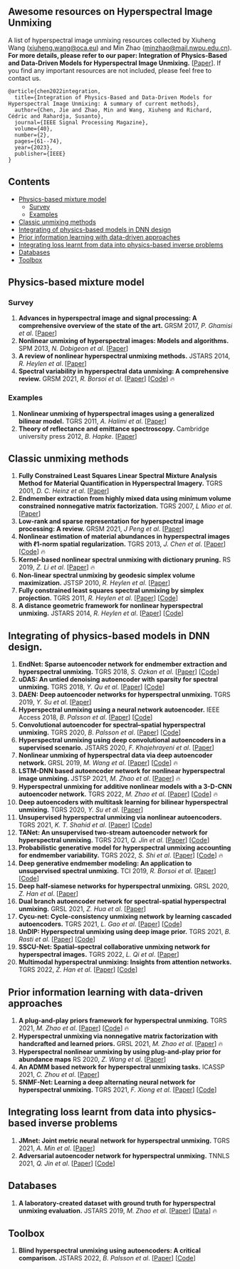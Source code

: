 ## Awesome resources on Hyperspectral Image Unmixing
A list of hyperspectral image unmixing resources collected by Xiuheng Wang (xiuheng.wang@oca.eu) and Min Zhao (minzhao@mail.nwpu.edu.cn). **For more details, please refer to our paper: Integration of Physics-Based and Data-Driven Models for Hyperspectral Image Unmixing.** [[Paper](https://ieeexplore.ieee.org/document/10054209)]. If you find any important resources are not included, please feel free to contact us.

    @article{chen2022integration,
      title={Integration of Physics-Based and Data-Driven Models for Hyperspectral Image Unmixing: A summary of current methods}, 
      author={Chen, Jie and Zhao, Min and Wang, Xiuheng and Richard, Cédric and Rahardja, Susanto},
      journal={IEEE Signal Processing Magazine},
      volume={40},
      number={2},
      pages={61--74},
      year={2023},
      publisher={IEEE}
    }

## Contents

- [Physics-based mixture model](#model)
  - [Survey](#survey)
  - [Examples](#examples)
- [Classic unmixing methods](#classic)
- [Integrating of physics-based models in DNN design](#network)
- [Prior information learning with data-driven approaches](#iterative)
- [Integrating loss learnt from data into physics-based inverse problems](#loss)
- [Databases](#data)
- [Toolbox](#toolbox)

<a name="model" />

## Physics-based mixture model

<a name="survey" />

### Survey
1. **Advances in hyperspectral image and signal processing: A comprehensive overview of the state of the art.** GRSM 2017, *P. Ghamisi et al*.
[[Paper](https://ieeexplore.ieee.org/stamp/stamp.jsp?tp=&arnumber=8113122)]
2. **Nonlinear unmixing of hyperspectral images: Models and algorithms.** SPM 2013, *N. Dobigeon et al*.
[[Paper](https://ieeexplore.ieee.org/stamp/stamp.jsp?tp=&arnumber=6678284)] 
3. **A review of nonlinear hyperspectral unmixing methods.** JSTARS 2014, *R. Heylen et al*.
[[Paper](https://ieeexplore.ieee.org/stamp/stamp.jsp?tp=&arnumber=6816071)] 
4. **Spectral variability in hyperspectral data unmixing: A comprehensive review.** GRSM 2021, *R. Borsoi et al*.
[[Paper](https://ieeexplore.ieee.org/stamp/stamp.jsp?tp=&arnumber=9439249)] [[Code](https://github.com/ricardoborsoi/unmixing_spectral_variability)] :fire:


<a name="examples" />

### Examples
1. **Nonlinear unmixing of hyperspectral images using a generalized bilinear model.** TGRS 2011, *A. Halimi et al*.
[[Paper](https://ieeexplore.ieee.org/stamp/stamp.jsp?tp=&arnumber=5702384)]
2. **Theory of reflectance and emittance spectroscopy.** Cambridge university press 2012, *B. Hapke*. 
[[Paper](https://www.cambridge.org/core/books/theory-of-reflectance-and-emittance-spectroscopy/C266E1164D5E14DA18141F03D0E0EAB0)]


<a name="classic" />

## Classic unmixing methods
1. **Fully Constrained Least Squares Linear Spectral Mixture Analysis Method for Material Quantification in Hyperspectral Imagery.** TGRS 2001, *D. C. Heinz et al*. [[Paper](https://ieeexplore.ieee.org/stamp/stamp.jsp?tp=&arnumber=911111)]
2. **Endmember extraction from highly mixed data using minimum volume constrained nonnegative matrix factorization.** TGRS 2007, *L Miao et al*.
[[Paper](https://ieeexplore.ieee.org/stamp/stamp.jsp?tp=&arnumber=4106058)]
3. **Low-rank and sparse representation for hyperspectral image processing: A review.** GRSM 2021, *J Peng et al*.
[[Paper](https://ieeexplore.ieee.org/stamp/stamp.jsp?tp=&arnumber=9451654)]
4. **Nonlinear estimation of material abundances in hyperspectral images with ℓ1-norm spatial regularization.** TGRS 2013, *J. Chen et al*.
[[Paper](https://ieeexplore.ieee.org/stamp/stamp.jsp?arnumber=6531654)] [[Code](http://www.jie-chen.com/index.php?nfssp=Reproducible)] :fire:
5. **Kernel-based nonlinear spectral unmixing with dictionary pruning.** RS 2019, *Z. Li et al*.
[[Paper](https://www.mdpi.com/2072-4292/11/5/529/pdf?version=1551778872)]  :fire:
6. **Non-linear spectral unmixing by geodesic simplex volume maximization.** JSTSP 2010, *R. Heylen et al*.
[[Paper](https://ieeexplore.ieee.org/stamp/stamp.jsp?tp=&arnumber=5605217)]
7. **Fully constrained least squares spectral unmixing by simplex projection.** TGRS 2011, *R. Heylen et al*.
[[Paper](https://ieeexplore.ieee.org/stamp/stamp.jsp?tp=&arnumber=5887410)] [[Code](https://sites.google.com/site/robheylenresearch/code/simplex_project.m?attredirects=0&d=1)]
8. **A distance geometric framework for nonlinear hyperspectral unmixing.** JSTARS 2014, *R. Heylen et al*.
[[Paper](https://ieeexplore.ieee.org/stamp/stamp.jsp?tp=&arnumber=6814294)] [[Code](https://sites.google.com/site/robheylenresearch/code/simplex_project_dist.m?attredirects=0&d=1)]

<a name="network" />

## Integrating of physics-based models in DNN design.
1. **EndNet: Sparse autoencoder network for endmember extraction and hyperspectral unmixing.** TGRS 2018, *S. Ozkan et al*.
[[Paper](https://ieeexplore.ieee.org/stamp/stamp.jsp?arnumber=8429926)] [[Code](https://github.com/savasozkan/endnet)]
2. **uDAS: An untied denoising autoencoder with sparsity for spectral unmixing.** TGRS 2018, *Y. Qu et al*.
[[Paper](https://ieeexplore.ieee.org/stamp/stamp.jsp?arnumber=8476591)] [[Code](https://github.com/aicip/uDAS)]
3. **DAEN: Deep autoencoder networks for hyperspectral unmixing.** TGRS 2019, *Y. Su et al*.
[[Paper](https://ieeexplore.ieee.org/stamp/stamp.jsp?tp=&arnumber=8628241)] 
4. **Hyperspectral unmixing using a neural network autoencoder.** IEEE Access 2018, *B. Palsson et al*.
[[Paper](https://ieeexplore.ieee.org/stamp/stamp.jsp?tp=&arnumber=8322133)] [[Code](https://github.com/burknipalsson/hu_autoencoders/blob/main/Method_DAEU.ipynb)]
5. **Convolutional autoencoder for spectral–spatial hyperspectral unmixing.** TGRS 2020, *B. Palsson et al*.
[[Paper](https://ieeexplore.ieee.org/stamp/stamp.jsp?tp=&arnumber=8900297)] [[Code](https://github.com/burknipalsson/hu_autoencoders/blob/main/Method_CNNAEU.ipynb)]
6. **Hyperspectral unmixing using deep convolutional autoencoders in a supervised scenario.** JSTARS 2020, *F. Khajehrayeni et al*.
[[Paper](https://ieeexplore.ieee.org/stamp/stamp.jsp?arnumber=8984691)] 
7. **Nonlinear unmixing of hyperspectral data via deep autoencoder network.** GRSL 2019, *M. Wang et al*.
[[Paper](https://ieeexplore.ieee.org/stamp/stamp.jsp?tp=&arnumber=8667664)] [[Code](https://github.com/zhaomin0101/NAE)] :fire:
8. **LSTM-DNN based autoencoder network for nonlinear hyperspectral image unmixing.** JSTSP 2021, *M. Zhao et al*.
[[Paper](https://ieeexplore.ieee.org/stamp/stamp.jsp?tp=&arnumber=9326377)] :fire:
9. **Hyperspectral unmixing for additive nonlinear models with a 3-D-CNN autoencoder network.** TGRS 2022, *M. Zhao et al*.
[[Paper](https://ieeexplore.ieee.org/stamp/stamp.jsp?tp=&arnumber=9503107)] [[Code](https://github.com/zhaomin0101/3DCNN-var)] :fire:
10. **Deep autoencoders with multitask learning for bilinear hyperspectral unmixing.** TGRS 2020, *Y. Su et al*.
[[Paper](https://ieeexplore.ieee.org/stamp/stamp.jsp?tp=&arnumber=9290391)] 
11. **Unsupervised hyperspectral unmixing via nonlinear autoencoders.** TGRS 2021, *K. T. Shahid et al*.
[[Paper](https://ieeexplore.ieee.org/stamp/stamp.jsp?tp=&arnumber=9432042)] [[Code](https://github.com/KaziTShahid/Nonlinear-Hyperspectral-Unmixing-Autoencoder)]
12. **TANet: An unsupervised two-stream autoencoder network for hyperspectral unmixing.** TGRS 2021, *Q. Jin et al*.
[[Paper](https://ieeexplore.ieee.org/stamp/stamp.jsp?tp=&arnumber=9489359)] [[Code](https://github.com/meixiaoguang/TANet)]
13. **Probabilistic generative model for hyperspectral unmixing accounting for endmember variability.**  TGRS 2022, *S. Shi et al*.
[[Paper](https://ieeexplore.ieee.org/stamp/stamp.jsp?tp=&arnumber=9583297)] [[Code](https://github.com/shuaikaishi/PGMSU)] :fire:
14. **Deep generative endmember modeling: An application to unsupervised spectral unmixing.** TCI 2019, *R. Borsoi et al*.
[[Paper](https://ieeexplore.ieee.org/stamp/stamp.jsp?tp=&arnumber=8878112)] [[Code](https://github.com/ricardoborsoi/Unmixing_with_Deep_Generative_Models)]
15. **Deep half-siamese networks for hyperspectral unmixing.** GRSL 2020, *Z. Han et al*.
[[Paper](https://ieeexplore.ieee.org/stamp/stamp.jsp?tp=&arnumber=9160879)] 
16. **Dual branch autoencoder network for spectral-spatial hyperspectral unmixing.** GRSL 2021, *Z. Hua et al*.
[[Paper](https://ieeexplore.ieee.org/stamp/stamp.jsp?arnumber=9474909)] 
17. **Cycu-net: Cycle-consistency unmixing network by learning cascaded autoencoders.** TGRS 2021, *L. Gao et al*.
[[Paper](https://ieeexplore.ieee.org/stamp/stamp.jsp?tp=&arnumber=9383423)] [[Code](https://github.com/hanzhu97702/IEEE_TGRS_CyCU-Net)]
18. **UnDIP: Hyperspectral unmixing using deep image prior.** TGRS 2021, *B. Rasti et al*. 
[[Paper](https://ieeexplore.ieee.org/stamp/stamp.jsp?tp=&arnumber=9392110)] [[Code](https://github.com/BehnoodRasti/UnDIP)]
19. **SSCU-Net: Spatial–spectral collaborative unmixing network for hyperspectral images.** TGRS 2022, *L. Qi et al*. 
[[Paper](https://ieeexplore.ieee.org/stamp/stamp.jsp?tp=&arnumber=9709843)]
20. **Multimodal hyperspectral unmixing: Insights from attention networks.** TGRS 2022, *Z. Han et al*. 
[[Paper](https://ieeexplore.ieee.org/stamp/stamp.jsp?tp=&arnumber=9724217)] [[Code](https://github.com/hanzhu97702/IEEE_TGRS_MUNet)]

<a name="iterative" />

## Prior information learning with data-driven approaches
1. **A plug-and-play priors framework for hyperspectral unmixing.** TGRS 2021, *M. Zhao et al*.
[[Paper](https://ieeexplore.ieee.org/stamp/stamp.jsp?tp=&arnumber=9325040)] [[Code](https://github.com/xiuheng-wang/Plug_and_Play_HSI_unmixing)] :fire:
2. **Hyperspectral unmixing via nonnegative matrix factorization with handcrafted and learned priors.** GRSL 2021, *M. Zhao et al*.
[[Paper](https://ieeexplore.ieee.org/stamp/stamp.jsp?tp=&arnumber=9321154)] :fire:
3. **Hyperspectral nonlinear unmixing by using plug-and-play prior for abundance maps** RS 2020, *Z. Wang et al*.
[[Paper](https://www.mdpi.com/2072-4292/12/24/4117)] 
4. **An ADMM based network for hyperspectral unmixing tasks.** ICASSP 2021, *C. Zhou et al*.
[[Paper](https://ieeexplore.ieee.org/stamp/stamp.jsp?tp=&arnumber=9414555)] 
5. **SNMF-Net: Learning a deep alternating neural network for hyperspectral unmixing.** TGRS 2021, *F. Xiong et al*.
[[Paper](https://ieeexplore.ieee.org/stamp/stamp.jsp?tp=&arnumber=9444347)] [[Code](http://www.xiongfuli.com/cv/code/SNMF.zip)]


<a name="loss" />

## Integrating loss learnt from data into physics-based inverse problems
1. **JMnet: Joint metric neural network for hyperspectral unmixing.** TGRS 2021, *A. Min et al*.
[[Paper](https://ieeexplore.ieee.org/stamp/stamp.jsp?tp=&arnumber=9404359)] 
2. **Adversarial autoencoder network for hyperspectral unmixing.** TNNLS 2021, *Q. Jin et al*.
[[Paper](https://ieeexplore.ieee.org/stamp/stamp.jsp?tp=&arnumber=9565143)] [[Code](https://github.com/meixiaoguang/AAENet)]

<a name="data" />

## Databases

1. **A laboratory-created dataset with ground truth for hyperspectral unmixing evaluation.** JSTARS 2019, *M. Zhao et al*.
[[Paper](https://ieeexplore.ieee.org/stamp/stamp.jsp?tp=&arnumber=8681610)] [[Data](http://www.jie-chen.com/index.php?nfssp=Data)] :fire:

<a name="toolbox" />

## Toolbox

1. **Blind hyperspectral unmixing using autoencoders: A critical comparison.** JSTARS 2022, *B. Palsson et al*.
[[Paper](https://ieeexplore.ieee.org/stamp/stamp.jsp?arnumber=9672688)] [[Code](https://github.com/burknipalsson/hu_autoencoders)]
